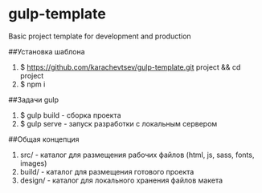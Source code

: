 # gulp-template
Basic project template for development and production

##Установка шаблона
1. $ https://github.com/karachevtsev/gulp-template.git project && cd project
2. $ npm i

##Задачи gulp
1. $ gulp build - сборка проекта
2. $ gulp serve - запуск разработки с локальным сервером

##Общая концепция
1. src/ - каталог для размещения рабочих файлов (html, js, sass, fonts, images)
2. build/ - каталог для размещения готового проекта
3. design/ - каталог для локального хранения файлов макета
